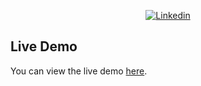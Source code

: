 <p align="center">
    <a href="https://www.linkedin.com/in/neill-hewitt-artechfuz3d"><img alt="Linkedin" src="https://img.shields.io/badge/linkedin-%230077B5.svg?style=for-the-badge&logo=linkedin&logoColor=white"></a>
</p>

<p align="center">
  
</p>

## Live Demo

You can view the live demo [here](https://github.com/ArtechFuz3D-Studio/ArtechFuz3D-Studio/index.html).
